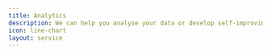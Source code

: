 ```yaml
---
title: Analytics
description: We can help you analyse your data or develop self-improving services based on classification technology such as Elastic Search, Weka, Knime
icon: line-chart
layout: service
---
```

